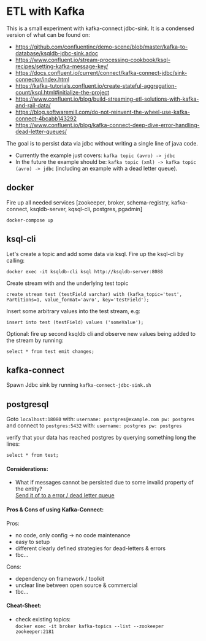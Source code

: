 # ETL with Kafka

This is a small experiment with kafka-connect jdbc-sink.
It is a condensed version of what can be found on:

* https://github.com/confluentinc/demo-scene/blob/master/kafka-to-database/ksqldb-jdbc-sink.adoc
* https://www.confluent.io/stream-processing-cookbook/ksql-recipes/setting-kafka-message-key/
* https://docs.confluent.io/current/connect/kafka-connect-jdbc/sink-connector/index.html
* https://kafka-tutorials.confluent.io/create-stateful-aggregation-count/ksql.html#initialize-the-project
* https://www.confluent.io/blog/build-streaming-etl-solutions-with-kafka-and-rail-data/
* https://blog.softwaremill.com/do-not-reinvent-the-wheel-use-kafka-connect-4bcabb143292
* https://www.confluent.io/blog/kafka-connect-deep-dive-error-handling-dead-letter-queues/

The goal is to persist data via jdbc without writing a single line of java code.
* Currently the example just covers: `` kafka topic (avro) -> jdbc ``
* In the future the example should be: `` kafka topic (xml) -> kafka topic (avro) -> jdbc `` (including an example with a dead letter queue).

## docker
Fire up all needed services [zookeeper, broker, schema-registry, kafka-connect, ksqldb-server, kqsql-cli, postgres, pgadmin]

````
docker-compose up
````

## ksql-cli
Let's create a topic and add some data via ksql.
Fire up the ksql-cli by calling:

````
docker exec -it ksqldb-cli ksql http://ksqldb-server:8088
````

Create stream with and the underlying test topic

````
create stream test (testField varchar) with (kafka_topic='test', Partitions=1, value_format='avro', key='testField');
````

Insert some arbitrary values into the test stream, e.g: 

````
insert into test (testField) values ('someValue');
````

Optional: fire up second ksqldb cli and observe new values being added to the stream by running:
````
select * from test emit changes;
````

## kafka-connect
Spawn Jdbc sink by running ``kafka-connect-jdbc-sink.sh``

## postgresql
Goto ``localhost:18080`` with: ``username: postgres@example.com pw: postgres`` <br>
and connect to ``postgres:5432`` with: ``username: postgres pw: postgres``

verify that your data has reached postgres by querying something long the lines:
````
select * from test;
````

#### Considerations:

* What if messages cannot be persisted due to some invalid property of the entity? <br>[Send it of to a error / dead letter queue](https://www.confluent.io/blog/kafka-connect-deep-dive-error-handling-dead-letter-queues/)


#### Pros & Cons of using Kafka-Connect:

Pros:
* no code, only config -> no code maintenance
* easy to setup
* different clearly defined strategies for dead-letters & errors
* tbc...

Cons:
 * dependency on framework / toolkit
 * unclear line between open source & commercial 
 * tbc...


#### Cheat-Sheet:
* check existing topics:<br>
``docker exec -it broker kafka-topics --list --zookeeper zookeeper:2181``


